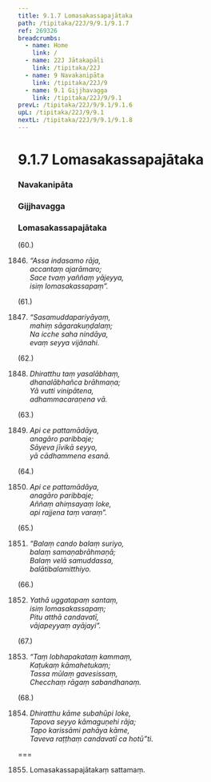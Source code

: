 ```yaml
---
title: 9.1.7 Lomasakassapajātaka
path: /tipitaka/22J/9/9.1/9.1.7
ref: 269326
breadcrumbs:
  - name: Home
    link: /
  - name: 22J Jātakapāḷi
    link: /tipitaka/22J
  - name: 9 Navakanipāta
    link: /tipitaka/22J/9
  - name: 9.1 Gijjhavagga
    link: /tipitaka/22J/9/9.1
prevL: /tipitaka/22J/9/9.1/9.1.6
upL: /tipitaka/22J/9/9.1
nextL: /tipitaka/22J/9/9.1/9.1.8
---
```


# 9.1.7 Lomasakassapajātaka

### Navakanipāta

### Gijjhavagga

### Lomasakassapajātaka

(60.)

1846. _“Assa indasamo rāja,_  
_accantaṃ ajarāmaro;_  
_Sace tvaṃ yaññaṃ yājeyya,_  
_isiṃ lomasakassapaṃ”._  


(61.)

1847. _“Sasamuddapariyāyaṃ,_  
_mahiṃ sāgarakuṇḍalaṃ;_  
_Na icche saha nindāya,_  
_evaṃ seyya vijānahi._  


(62.)

1848. _Dhiratthu taṃ yasalābhaṃ,_  
_dhanalābhañca brāhmaṇa;_  
_Yā vutti vinipātena,_  
_adhammacaraṇena vā._  


(63.)

1849. _Api ce pattamādāya,_  
_anagāro paribbaje;_  
_Sāyeva jīvikā seyyo,_  
_yā cādhammena esanā._  


(64.)

1850. _Api ce pattamādāya,_  
_anagāro paribbaje;_  
_Aññaṃ ahiṃsayaṃ loke,_  
_api rajjena taṃ varaṃ”._  


(65.)

1851. _“Balaṃ cando balaṃ suriyo,_  
_balaṃ samaṇabrāhmaṇā;_  
_Balaṃ velā samuddassa,_  
_balātibalamitthiyo._  


(66.)

1852. _Yathā uggatapaṃ santaṃ,_  
_isiṃ lomasakassapaṃ;_  
_Pitu atthā candavatī,_  
_vājapeyyaṃ ayājayi”._  


(67.)

1853. _“Taṃ lobhapakataṃ kammaṃ,_  
_Kaṭukaṃ kāmahetukaṃ;_  
_Tassa mūlaṃ gavesissaṃ,_  
_Checchaṃ rāgaṃ sabandhanaṃ._  


(68.)

1854. _Dhiratthu kāme subahūpi loke,_  
_Tapova seyyo kāmaguṇehi rāja;_  
_Tapo karissāmi pahāya kāme,_  
_Taveva raṭṭhaṃ candavatī ca hotū”ti._  


===

1855. Lomasakassapajātakaṃ sattamaṃ.




